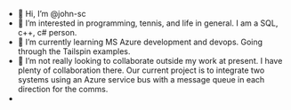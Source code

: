 - 👋 Hi, I’m @john-sc
- 👀 I’m interested in programming, tennis, and life in general. I am a SQL, c++, c# person.
- 🌱 I’m currently learning MS Azure development and devops. Going through the Tailspin examples. 
- 💞️ I’m not really looking to collaborate outside my work at present. I have plenty of collaboration there. Our current project is to integrate two systems using an Azure service bus with a message queue in each direction for the comms.
- 

<!---
john-sc/john-sc is a ✨ special ✨ repository because its `README.md` (this file) appears on your GitHub profile.
You can click the Preview link to take a look at your changes.
--->

